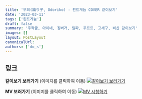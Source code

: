 ```yaml
---
title: '무희(踊り子, Odoriko) - 뢴트게늄 COVER 같이보기'
date: '2023-03-11'
tags: ['뢴트게늄']
draft: false
summary: '우왁굳, 아이네, 징버거, 릴파, 주르르, 고세구, 비챤 같이보기'
images: []
layout: PostLayout
canonicalUrl:
authors: ['do_s']
---
```


## 링크

**같이보기 보러가기** (이미지를 클릭하여 이동)
[![같이보기 보러가기](https://cdn.discordapp.com/attachments/1136601898116464710/1137050327938506852/logo.png)](https://cafe.naver.com/steamindiegame/10218436)

**MV 보러가기** (이미지를 클릭하여 이동)
[![MV 시청하기](https://i.ytimg.com/vi/_lwD3ILdKi0/maxresdefault.jpg)](https://youtu.be/_lwD3ILdKi0)
